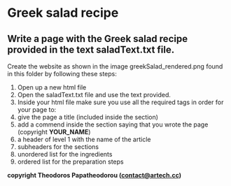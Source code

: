 # Greek salad recipe

## Write a page with the Greek salad recipe provided in the text saladText.txt file.
Create the website as shown in the image greekSalad_rendered.png found in this folder by following these steps:
1. Open up a new html file
2. Open the saladText.txt file and use the text provided.
3. Inside your html file make sure you use all the required tags in order for your page to:
  1. give the page a title (included inside the <head> section)
  2. add a commend inside the <head> section saying that you wrote the page (copyright __YOUR_NAME__)
  3. a header of level 1 with the name of the article
  4. subheaders for the sections
  5. unordered list for the ingredients
  6. ordered list for the preparation steps


**copyright Theodoros Papatheodorou (contact@artech.cc)**
